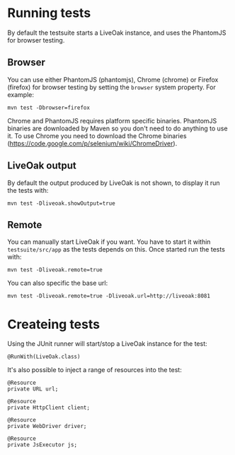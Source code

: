 Running tests
=============

By default the testsuite starts a LiveOak instance, and uses the PhantomJS for browser testing.


Browser
-------

You can use either PhantomJS (phantomjs), Chrome (chrome) or Firefox (firefox) for browser testing by setting the `browser` system property. For example:

    mvn test -Dbrowser=firefox

Chrome and PhantomJS requires platform specific binaries. PhantomJS binaries are downloaded by Maven so you don't need to do anything to use it. To use Chrome you need to download the Chrome binaries (https://code.google.com/p/selenium/wiki/ChromeDriver).

LiveOak output
--------------

By default the output produced by LiveOak is not shown, to display it run the tests with:

    mvn test -Dliveoak.showOutput=true

Remote
------

You can manually start LiveOak if you want. You have to start it within `testsuite/src/app` as the tests depends on this. Once started run the tests with:

    mvn test -Dliveoak.remote=true

You can also specific the base url:

    mvn test -Dliveoak.remote=true -Dliveoak.url=http://liveoak:8081
    

Createing tests
===============

Using the JUnit runner will start/stop a LiveOak instance for the test:

    @RunWith(LiveOak.class)

It's also possible to inject a range of resources into the test:

    @Resource
    private URL url;

    @Resource
    private HttpClient client;

    @Resource
    private WebDriver driver;

    @Resource
    private JsExecutor js;
